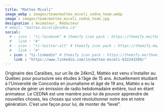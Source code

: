 ```yaml
---
title: "Matteo Miceli"
image_webp : images/team/matteo_miceli_cedna_team.webp
image : images/team/matteo_miceli_cedna_team.jpg
designation : Animateur, Rédacteur
# email: "matteo.miceli@cedna.ca"
social:
  # - icon : "ti-facebook" # themify icon pack : https://themify.me/themify-icons
  #   link : "#"
  # - icon : "ti-twitter-alt" # themify icon pack : https://themify.me/themify-icons
  #   link : "#"
  - icon : "ti-linkedin" # themify icon pack : https://themify.me/themify-icons
    link : "https://www.linkedin.com/in/matteo-miceli-b32243209/"
---
```


Originaire des Caraïbes, sur un île de 24km2, Mattéo est venu s'installer au Québec pour poursuivre ses études à l’âge de 15 ans. Actuellement étudiant à l’Université de Concordia en journalisme et âgé de 19 ans, Mattéo a eu la chance de gérer un émission de radio hebdomadaire entière, tout en étant animateur. Le CEDNA est une manière pour lui de pouvoir apprendre de nouvelles choses, les choses qui vont révolutionner notre ère et notre génération. C’est une façon pour lui, de monter de “level”.

